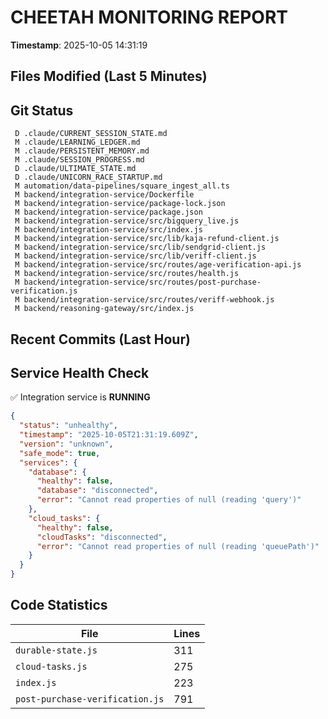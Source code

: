 # CHEETAH MONITORING REPORT

**Timestamp**: 2025-10-05 14:31:19

## Files Modified (Last 5 Minutes)

## Git Status

```
 D .claude/CURRENT_SESSION_STATE.md
 M .claude/LEARNING_LEDGER.md
 M .claude/PERSISTENT_MEMORY.md
 M .claude/SESSION_PROGRESS.md
 D .claude/ULTIMATE_STATE.md
 D .claude/UNICORN_RACE_STARTUP.md
 M automation/data-pipelines/square_ingest_all.ts
 M backend/integration-service/Dockerfile
 M backend/integration-service/package-lock.json
 M backend/integration-service/package.json
 M backend/integration-service/src/bigquery_live.js
 M backend/integration-service/src/index.js
 M backend/integration-service/src/lib/kaja-refund-client.js
 M backend/integration-service/src/lib/sendgrid-client.js
 M backend/integration-service/src/lib/veriff-client.js
 M backend/integration-service/src/routes/age-verification-api.js
 M backend/integration-service/src/routes/health.js
 M backend/integration-service/src/routes/post-purchase-verification.js
 M backend/integration-service/src/routes/veriff-webhook.js
 M backend/reasoning-gateway/src/index.js
```

## Recent Commits (Last Hour)

## Service Health Check

✅ Integration service is **RUNNING**

```json
{
  "status": "unhealthy",
  "timestamp": "2025-10-05T21:31:19.609Z",
  "version": "unknown",
  "safe_mode": true,
  "services": {
    "database": {
      "healthy": false,
      "database": "disconnected",
      "error": "Cannot read properties of null (reading 'query')"
    },
    "cloud_tasks": {
      "healthy": false,
      "cloudTasks": "disconnected",
      "error": "Cannot read properties of null (reading 'queuePath')"
    }
  }
}
```

## Code Statistics

| File | Lines |
|------|-------|
| `durable-state.js` | 311 |
| `cloud-tasks.js` | 275 |
| `index.js` | 223 |
| `post-purchase-verification.js` | 791 |
